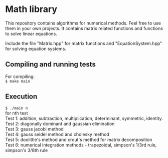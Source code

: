 # Math library
This repository contains algorithms for numerical methods. Feel free to use them in your own projects.
It contains matrix related functions and functions to solve linear equations.

Include the file "Matrix.hpp" for matrix functions and "EquationSystem.hpp" for solving equation systems.

## Compiling and running tests
For compiling:  
```$ make main```
## Execution
```$ ./main n```  
for nth test  
Test 1: addition, subtraction, multiplication, determinant, symmetric, identity.  
Test 2: diagonally dominant and gaussian elimination  
Test 3: gauss jacobi method  
Test 4: gauss seidel method and cholesky method  
Test 5: doolittle's method and crout's method for matrix decomposition  
Test 6: numerical integration methods - trapezoidal, simpson's 1/3rd rule, simpson's 3/8th rule

